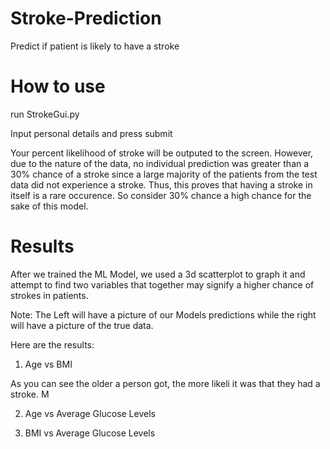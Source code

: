 # Stroke-Prediction
Predict if patient is likely to have a stroke

# How to use

run StrokeGui.py

Input personal details and press submit


Your percent likelihood of stroke will be outputed to the screen. However, due to the nature of the data, no individual prediction was greater than a 30% chance of a stroke since a large majority of the patients from the test data did not experience a stroke. Thus, this proves that having a stroke in itself is a rare occurence. So consider 30% chance a high chance for the sake of this model. 

# Results

After we trained the ML Model, we used a 3d scatterplot to graph it and attempt to find two variables that together may signify a higher chance of strokes in patients.

Note: The Left will have a picture of our Models predictions while the right will have a picture of the true data.


Here are the results:

1) Age vs BMI 


As you can see the older a person got, the more likeli it was that they had a stroke. M

2) Age vs Average Glucose Levels




3) BMI vs Average Glucose Levels 
